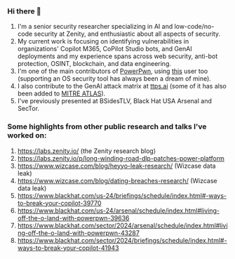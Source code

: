 ### Hi there 👋 
1. I'm a senior security researcher specializing in AI and low-code/no-code security at Zenity, and enthusiastic about all aspects of security.
2. My current work is focusing on identifying vulnerabilities in organizations' Copilot M365, CoPilot Studio bots, and GenAI deployments and my experience spans across web security, anti-bot protection, OSINT, blockchain, and data engineering.
3. I'm one of the main contributors of [PowerPwn](https://github.com/mbrg/power-pwn), using [this](https://github.com/AvishaiEZen) user too (supporting an OS security tool has always been a dream of mine).
4. I also contribute to the GenAI attack matrix at [ttps.ai](https://ttps.ai) (some of it has also been added to [MITRE ATLAS](https://atlas.mitre.org/matrices/ATLAS)).
5. I've previously presented at BSidesTLV, Black Hat USA Arsenal and SecTor. 

### Some highlights from other public research and talks I've worked on:
1. https://labs.zenity.io/ (the Zenity research blog)
2. https://labs.zenity.io/p/long-winding-road-dlp-patches-power-platform
3. https://www.wizcase.com/blog/heyyo-leak-research/ (Wizcase data leak)
4. https://www.wizcase.com/blog/dating-breaches-research/ (Wizcase data leak)
5. https://www.blackhat.com/us-24/briefings/schedule/index.html#-ways-to-break-your-copilot-39770
6. https://www.blackhat.com/us-24/arsenal/schedule/index.html#living-off-the-o-land-with-powerpwn-39636 
7. https://www.blackhat.com/sector/2024/arsenal/schedule/index.html#living-off-the-o-land-with-powerpwn-43287
8. https://www.blackhat.com/sector/2024/briefings/schedule/index.html#-ways-to-break-your-copilot-41943

<!--
**AvishaiEfrat/AvishaiEfrat** is a ✨ _special_ ✨ repository because its `README.md` (this file) appears on your GitHub profile.

Here are some ideas to get you started:

- 🔭 I’m currently working on ...
- 🌱 I’m currently learning ...
- 👯 I’m looking to collaborate on ...
- 🤔 I’m looking for help with ...
- 💬 Ask me about ...
- 📫 How to reach me: ...
- 😄 Pronouns: ...
- ⚡ Fun fact: ...
-->

